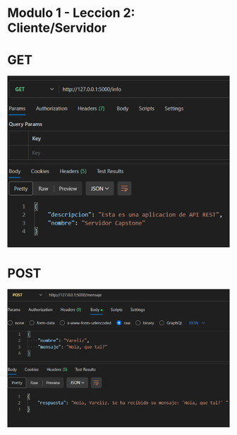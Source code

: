 # Modulo 1 - Leccion 2: Cliente/Servidor

# GET

![GET](<Screenshot 2025-04-19 233156.png>)



# POST

![POST](<Screenshot 2025-04-19 233920.png>)